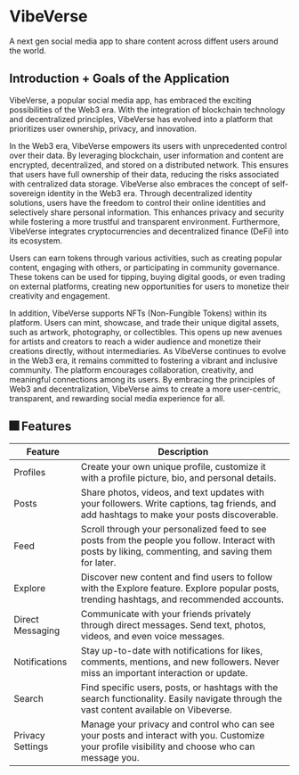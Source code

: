 # VibeVerse
A next gen social media app to share content across diffent users around the world.

## Introduction + Goals of the Application
VibeVerse, a popular social media app, has embraced the exciting possibilities of the Web3 era. With the integration of blockchain technology and decentralized principles, VibeVerse has evolved into a platform that prioritizes user ownership, privacy, and innovation. 

In the Web3 era, VibeVerse empowers its users with unprecedented control over their data. By leveraging blockchain, user information and content are encrypted, decentralized, and stored on a distributed network. This ensures that users have full ownership of their data, reducing the risks associated with centralized data storage. VibeVerse also embraces the concept of self-sovereign identity in the Web3 era. Through decentralized identity solutions, users have the freedom to control their online identities and selectively share personal information. This enhances privacy and security while fostering a more trustful and transparent environment. Furthermore, VibeVerse integrates cryptocurrencies and decentralized finance (DeFi) into its ecosystem. 

Users can earn tokens through various activities, such as creating popular content, engaging with others, or participating in community governance. These tokens can be used for tipping, buying digital goods, or even trading on external platforms, creating new opportunities for users to monetize their creativity and engagement.

In addition, VibeVerse supports NFTs (Non-Fungible Tokens) within its platform. Users can mint, showcase, and trade their unique digital assets, such as artwork, photography, or collectibles. This opens up new avenues for artists and creators to reach a wider audience and monetize their creations directly, without intermediaries. As VibeVerse continues to evolve in the Web3 era, it remains committed to fostering a vibrant and inclusive community. The platform encourages collaboration, creativity, and meaningful connections among its users. By embracing the principles of Web3 and decentralization, VibeVerse aims to create a more user-centric, transparent, and rewarding social media experience for all.

## 🎆 Features

| Feature | Description |
| ----------- | ----------- |
| Profiles | Create your own unique profile, customize it with a profile picture, bio, and personal details. |
| Posts | Share photos, videos, and text updates with your followers. Write captions, tag friends, and add hashtags to make your posts discoverable. |
| Feed | Scroll through your personalized feed to see posts from the people you follow. Interact with posts by liking, commenting, and saving them for later. |
| Explore | Discover new content and find users to follow with the Explore feature. Explore popular posts, trending hashtags, and recommended accounts. |
| Direct Messaging | Communicate with your friends privately through direct messages. Send text, photos, videos, and even voice messages. |
| Notifications | Stay up-to-date with notifications for likes, comments, mentions, and new followers. Never miss an important interaction or update. |
| Search | Find specific users, posts, or hashtags with the search functionality. Easily navigate through the vast content available on Vibeverse. |
| Privacy Settings | Manage your privacy and control who can see your posts and interact with you. Customize your profile visibility and choose who can message you. |
